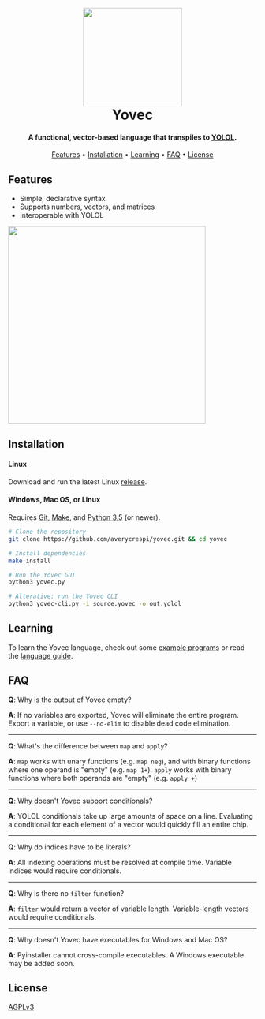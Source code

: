 <h1 align="center">
    <br>
    <img src="https://raw.githubusercontent.com/averycrespi/yovec/master/images/logo_full.png" width="200"</img>
    <br>
    Yovec
    <br>
</h1>

<h4 align="center">A functional, vector-based language that transpiles to <a href="https://wiki.starbasegame.com/index.php/YOLOL">YOLOL</a>.</h4>

<p align="center">
    <a href="#features">Features</a> •
    <a href="#installation">Installation</a> •
    <a href="#learning">Learning</a> •
    <a href="#faq">FAQ</a> •
	<a href="#license">License</a>
</p>

## Features

- Simple, declarative syntax
- Supports numbers, vectors, and matrices
- Interoperable with YOLOL

<p>
    <img src="https://raw.githubusercontent.com/averycrespi/yovec/dev/images/gui.png" width="400"</img>
</p>

## Installation

#### Linux

Download and run the latest Linux [release](https://github.com/averycrespi/yovec/releases/latest).

#### Windows, Mac OS, or Linux

Requires [Git](https://git-scm.com/), [Make](https://www.gnu.org/software/make), and [Python 3.5](https://www.python.org/) (or newer).

```bash
# Clone the repository
git clone https://github.com/averycrespi/yovec.git && cd yovec

# Install dependencies
make install

# Run the Yovec GUI
python3 yovec.py

# Alterative: run the Yovec CLI
python3 yovec-cli.py -i source.yovec -o out.yolol
```

## Learning

To learn the Yovec language, check out some [example programs](programs/) or read the [language guide](docs/guide.md).

## FAQ

**Q**: Why is the output of Yovec empty?

**A**: If no variables are exported, Yovec will eliminate the entire program. Export a variable, or use `--no-elim` to disable dead code elimination.

---

**Q**: What's the difference between `map` and `apply`?

**A**: `map` works with unary functions (e.g. `map neg`), and with binary functions where one operand is "empty" (e.g. `map 1+`). `apply` works with binary functions where both operands are "empty" (e.g. `apply +`)

---

**Q**: Why doesn't Yovec support conditionals?

**A**: YOLOL conditionals take up large amounts of space on a line. Evaluating a conditional for each element of a vector would quickly fill an entire chip.

---

**Q**: Why do indices have to be literals?

**A**: All indexing operations must be resolved at compile time. Variable indices would require conditionals.

---

**Q**: Why is there no `filter` function?

**A**: `filter` would return a vector of variable length. Variable-length vectors would require conditionals.

---

**Q**: Why doesn't Yovec have executables for Windows and Mac OS?

**A**: Pyinstaller cannot cross-compile executables. A Windows executable may be added soon.

## License

[AGPLv3](https://choosealicense.com/licenses/agpl-3.0/)
